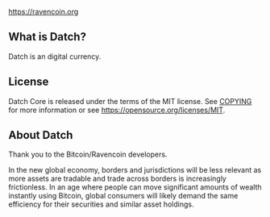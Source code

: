 

https://ravencoin.org



What is Datch?
----------------

Datch is an digital currency.



License
-------

Datch Core is released under the terms of the MIT license. See [COPYING](COPYING) for more
information or see https://opensource.org/licenses/MIT.



About Datch
----------------
Thank you to the Bitcoin/Ravencoin developers. 


In the new global economy, borders and jurisdictions will be less relevant as more assets are tradable and trade across borders is increasingly frictionless. In an age where people can move significant amounts of wealth instantly using Bitcoin, global consumers will likely demand the same efficiency for their securities and similar asset holdings.



